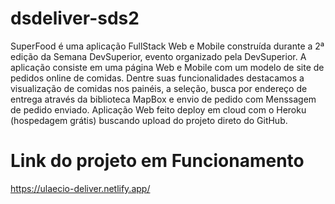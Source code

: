 # dsdeliver-sds2
SuperFood é uma aplicação FullStack Web e Mobile construída durante a 2ª edição da Semana DevSuperior, evento organizado pela DevSuperior. A aplicação consiste em uma página Web e Mobile com um modelo de site de pedidos online de comidas. Dentre suas funcionalidades destacamos a visualização de comidas nos painéis, a seleção, busca por endereço de entrega através da biblioteca MapBox e envio de pedido com Menssagem de pedido enviado. Aplicação Web feito deploy em cloud com o Heroku (hospedagem grátis) buscando upload do projeto direto do GitHub.
# Link do projeto em Funcionamento
https://ulaecio-deliver.netlify.app/
